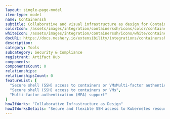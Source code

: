 ```yaml
---
layout: single-page-model
item-type: model
name: Containerssh
subtitle: Collaborative and visual infrastructure as design for Containerssh
colorIcon: /assets/images/integration/containerssh/icons/color/containerssh-color.svg
whiteIcon: /assets/images/integration/containerssh/icons/white/containerssh-white.svg
docURL: https://docs.meshery.io/extensibility/integrations/containerssh
description: 
category: Tools
subcategory: Security & Compliance
registrant: Artifact Hub
components: 
componentsCount: 0
relationships: 
relationshipsCount: 0
featureList: [
  "Secure shell (SSH) access to containers or VMsMulti-factor authentication (MFA) supportCustomizable authentication and authorizationManages ContainerSSHSecure and flexible SSH access to Kubernetes resources",
  "Secure shell (SSH) access to containers or VMs",
  "Multi-factor authentication (MFA) support"
]
howItWorks: "Collaborative Infrastructure as Design"
howItWorksDetails: "Secure and flexible SSH access to Kubernetes resources"
---
```

